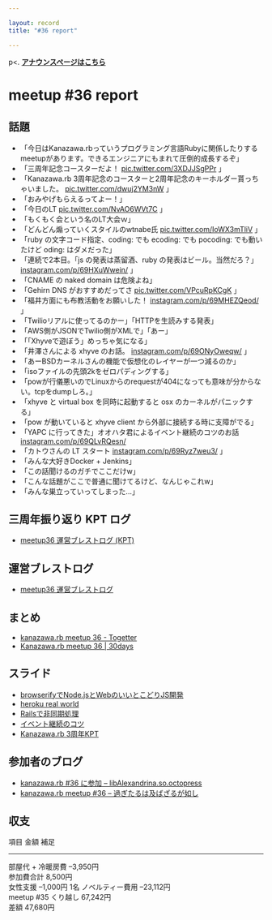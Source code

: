 ```yaml
---

layout: record
title: "#36 report"

---
```


p\<. <a href="./"><strong>アナウンスページはこちら</strong></a>

meetup #36 report
==================

話題
----

-   「今日はKanazawa.rbっていうプログラミング言語Rubyに関係したりするmeetupがあります。できるエンジニアにもまれて圧倒的成長するぞ」
-   「三周年記念コースターだよ！
    [pic.twitter.com/3XDJJSgPPr](https://twitter.com/Yukimitsu_Izawa/status/637471896066392064/photo/1)
    」
-   「Kanazawa.rb
    3周年記念のコースターと2周年記念のキーホルダー貰っちゃいました。
    [pic.twitter.com/dwuj2YM3nW](https://twitter.com/miyakawa2449/status/637475220039688192/photo/1)
    」
-   「おみやげもらえるってよー！」
-   「今日のLT
    [pic.twitter.com/NvAO6WVt7C](https://twitter.com/BeMarble/status/637484206889693184/photo/1)
    」
-   「もくもく会という名のLT大会ｗ」
-   「どんどん煽っていくスタイルのwtnabe氏
    [pic.twitter.com/IoWX3mTliV](https://twitter.com/Yukimitsu_Izawa/status/637487755635744768/photo/1)
    」
-   「ruby の文字コード指定、coding: でも ecoding: でも pocoding:
    でも動いたけど oding: はダメだった」
-   「連続で2本目。「js の発表は蒸留酒、ruby
    の発表はビール。当然だろ？」
    [instagram.com/p/69HXuWwein/](https://instagram.com/p/69HXuWwein/)
    」
-   「CNAME の naked domain は危険よね」
-   「Gehirn DNS がおすすめだってさ
    [pic.twitter.com/VPcuRpKCgK](https://twitter.com/rch850/status/637493331220533248/photo/1)
    」
-   「福井方面にも布教活動をお願いした！
    [instagram.com/p/69MHEZQeod/](https://instagram.com/p/69MHEZQeod/)
    」
-   「Twilioリアルに使ってるのかー」「HTTPを生読みする発表」
-   「AWS側がJSONでTwilio側がXMLで」「あー」
-   「「Xhyveで遊ぼう」めっちゃ気になる」
-   「井澤さんによる xhyve のお話。
    [instagram.com/p/69ONyOweqw/](https://instagram.com/p/69ONyOweqw/)
    」
-   「あーBSDカーネルさんの機能で仮想化のレイヤーが一つ減るのか」
-   「isoファイルの先頭2kをゼロパディングする」
-   「powが行儀悪いのでLinuxからのrequestが404になっても意味が分からない。tcpをdumpしろ。」
-   「xhyve と virtual box を同時に起動すると osx
    のカーネルがパニックする」
-   「pow が動いていると xhyve client から外部に接続する時に支障がでる」
-   「YAPC に行ってきた」オオハタ君によるイベント継続のコツのお話
    [instagram.com/p/69QLvRQesn/](https://instagram.com/p/69QLvRQesn/)
-   「カトウさんの LT スタート
    [instagram.com/p/69Ryz7weu3/](https://instagram.com/p/69Ryz7weu3/)
    」
-   「みんな大好きDocker + Jenkins」
-   「この話聞けるのガチでここだけw」
-   「こんな話題がここで普通に聞けてるけど、なんじゃこれw」
-   「みんな巣立っていってしまった…」

三周年振り返り KPT ログ
-----------------------

-   [meetup36 運営ブレストログ
    (KPT)](https://github.com/kanazawarb/meetup/wiki/meetup36-%E9%81%8B%E5%96%B6%E3%83%96%E3%83%AC%E3%82%B9%E3%83%88%E3%83%AD%E3%82%B0-(KPT))

運営ブレストログ
----------------

-   [meetup36
    運営ブレストログ](https://github.com/kanazawarb/meetup/wiki/meetup36-%E9%81%8B%E5%96%B6%E3%83%96%E3%83%AC%E3%82%B9%E3%83%88%E3%83%AD%E3%82%B0)

まとめ
------

-   [kanazawa.rb meetup 36 - Togetter](http://togetter.com/li/867022)
-   [Kanazawa.rb meetup 36 | 30days](http://30d.jp/kzrb/26)

スライド
--------

-   [browserifyでNode.jsとWebのいいとこどりJS開発](https://speakerdeck.com/wtnabe/browserify-beyond-differences-of-node-and-web)
-   [heroku real
    world](https://speakerdeck.com/wtnabe/heroku-real-world)
-   [Railsで非同期処理](https://speakerdeck.com/wtnabe/rails-async-process-with-sidekiq)
-   [イベント継続のコツ](http://www.slideshare.net/cottondesu/ss-52213333)
-   [Kanazawa.rb
    3周年KPT](http://www.slideshare.net/cottondesu/kanazawarb-3kpt)

参加者のブログ
--------------

-   [kanazawa.rb #36 に参加 –
    libAlexandrina.so.octopress](http://octopress.phalanxware.com/blog/2015/08/30/kanazawa-rb-36-ni-sanka/)
-   [kanazawa.rb meetup #36 –
    過ぎたるは及ばざるが如し](http://cotton-desu.hatenablog.com/entry/2015/08/31/230621)

収支
----

  項目                   金額        補足
  ---------------------- ----------- ------
  部屋代 + 冷暖房費      –3,950円    
  参加費合計             8,500円     
  女性支援               –1,000円    1名
  ノベルティー費用       –23,112円   
  meetup #35 くり越し   67,242円    
  差額                   47,680円    


